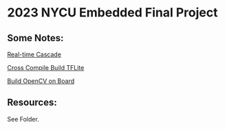 # 2023 NYCU Embedded Final Project

## Some Notes:

[Real-time Cascade](https://hackmd.io/@-K51t0fWSvWUiebk9it3xw/B14YeWm86)

[Cross Compile Build TFLite](https://hackmd.io/@-K51t0fWSvWUiebk9it3xw/rk41IY2La)

[Build OpenCV on Board](https://hackmd.io/@stevedreyex/BJM9w-9I6)

## Resources:

See Folder.
